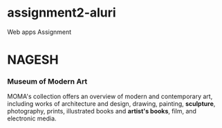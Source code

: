 # assignment2-aluri
Web apps Assignment
# NAGESH
### Museum of Modern Art

MOMA's collection offers an overview of modern and contemporary art, including works of 
architecture and design, drawing, painting, **sculpture**, photography, prints, illustrated 
books and **artist's books**, film, and electronic media.